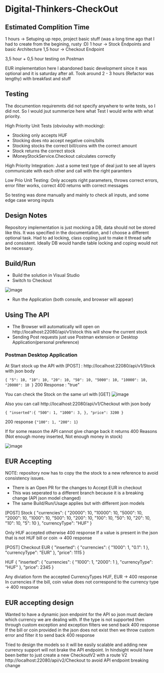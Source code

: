 # Digital-Thinkers-CheckOut

## Estimated Complition Time

1 hours -> Setuping up repo, project basic stuff (was a long time ago that I had to create from the begining, rusty :D)
1 hour -> Stock Endpoints and basic Architecture
1,5 hour -> Checkout Endpoint

3,5 hour + 0,5 hour testing on Postman

EUR implementation here I abandoned basic development since it was optional and it is saturday after all.
Took around 2 - 3 hours (Refactor was lengthy) with breakfast and stuff

## Testing

The documention requiremnts did not specify anywhere to write tests, so I did not.
So I would jsut summerize here what Test I would write with what priority.

High Priority Unit Tests (obvioulsy with mocking):
- Stocking only accepts HUF
- Stocking does nto accept negative coins/bills
- Stocking stocks the correct bill/coins with the correct amount
- Stock returns the correct stock
- IMoneyStockService.Checkout calculates correctly

High Priority Integration:
Just a some test type of deal just to see all layers communicate with each other and call with the right paramters

Low Prio Unit Testing:
Only accepts right parameters, throws correct errors, error filter works, correct 400 returns with correct messages

So testing was done manually and mainly to check all inputs, and some edge case wrong inputs

## Design Notes
Repository implementation is just mocking a DB, data should not be stored like this. It was specified in the documentation, and I choose a different optional task.
Had to ad locking, class copiing just to make it thread safe and consistent. Ideally DB would handle table locking and coping would not be necessary.

## Build/Run

- Build the solution in Visual Studio
- Switch to Checkout

![image](https://user-images.githubusercontent.com/109354456/179348982-dab767fd-edac-4162-8be3-f150901de9ec.png)

- Run the Application (both console, and browser will appear)

## Using The API

- The Browser will automatically will open on http://localhost:22080/api/v1/stock this will show the current stock
- Sending Post requests just use Postman extension or Desktop Application(personal preference)

### Postman Desktop Application

At Start stock up the API with [POST] : http://localhost:22080/api/v1/Stock
with json body

`
{
    "5": 10,
    "10": 10,
    "20": 10,
    "50": 10,
    "5000": 10,
    "10000": 10,
    "20000": 10
}
`
200 Response : "true"

You can check the Stock on the same url with [GET]
![image](https://user-images.githubusercontent.com/109354456/179350308-0807372e-3304-47c8-b91d-a5b58a8db408.png)


Also you can call http://localhost:22080/api/v1/Checkout
with json body

`
{
    "inserted":{
        "500": 1,
        "1000": 3,
    },
    "price": 3200
}
`

200 response `{"100": 1, "200": 1}`

If for some reason the API cannot give change back it returns 400
Reasons (Not enough money inserted, Not enough money in stock)

![image](https://user-images.githubusercontent.com/109354456/179350323-4b9818ae-8d0f-4d50-a808-56fee4bc5c67.png)

## EUR Accepting
NOTE: repository now has to copy the the stock to a new reference to avoid consistency issues.

- There is an Open PR for the changes to Accept EUR in checkout
- This was seperated to a different branch because it is a breaking change (API json model changed)
- The same Build/Run/Usage applies but with different json models

[POST] Stock
{
    "currencies": {
        "20000": 10,
        "10000": 10,
        "5000": 10,
        "2000": 10,
        "1000": 10,
        "500": 10,
        "200": 10,
        "100": 10,
        "50": 10,
        "20": 10,
        "10": 10,
        "5": 10
    },
    "currencyType": "HUF"
}

Only HUF accepted otherwise 400 response
If a value is present in the json that is not HUF bill or coin -> 400 response

[POST] Checkout
EUR 
{
    "inserted": {
        "currencies": {
            "1000": 1,
            "0.1": 1
        },
        "currencyType": "EUR"
    },
    "price": 1115
}

HUF
{
    "inserted": {
        "currencies": {
            "1000": 1,
            "2000": 1
        },
        "currencyType": "HUF"
    },
    "price": 2345
}

Any diviation form the accepted CurrencyTypes HUF, EUR -> 400 response
In currencies if the bill, coin value does not correspond to the currency type -> 400 response

## EUR accepting design
Wanted to have a dynamic json endpoint for the API so json must declare which currency we are dealing with.
If the type is not supported then through custom exception and exception filters we send back 400 response
If the bill or coin provided in the json does not exist then we throw custom error and filter it to send back 400 response

Tried to design the models so it will be easily scalable and adding new currency support will not brake the API endpoint.
In hindsight would have been better to just create a new CheckoutV2 with a route V2 http://localhost:22080/api/v2/Checkout to avoid API endpoint breaking change
